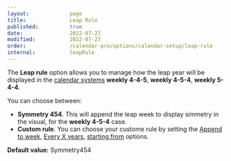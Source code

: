 ```yaml
---
layout:             page
title:              Leap Rule
published:          true
date:               2022-07-27
modified:           2022-07-27
order:              /calendar-pro/options/calendar-setup/leap-rule
internal:           leapRule
---
```

The **Leap rule** option allows you to manage how the leap year will be displayed in the [calendar systems](./system.md) **weekly 4-4-5**, **weekly 4-5-4**, **weekly 5-4-4**.

You can choose between:
- **Symmetry 454**. This will append the leap week to display simmetry in the visual, for the **weekly 4-5-4** case.
- **Custom rule**. You can choose your custome rule by setting the [Append to week](./leap-append.md), [Every X years](./leap-year.md), [starting from](./leap-start.md)  options.

**Default value:** Symmetry454